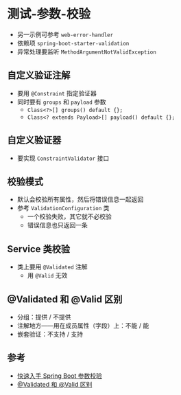 # 测试-参数-校验
- 另一示例可参考 `web-error-handler`
- 依赖项 `spring-boot-starter-validation`
- 异常处理要监听 `MethodArgumentNotValidException`

## 自定义验证注解
- 要用 `@Constraint` 指定验证器
- 同时要有 `groups` 和 `payload` 参数
  - `Class<?>[] groups() default {};`
  - `Class<? extends Payload>[] payload() default {};`

## 自定义验证器
- 要实现 `ConstraintValidator` 接口

## 校验模式
- 默认会校验所有属性，然后将错误信息一起返回
- 参考 `ValidationConfiguration` 类
  - 一个校验失败，其它就不必校验
  - 错误信息也只返回一条

## Service 类校验
- 类上要用 `@Validated` 注解
  - 用 `@Valid` 无效

## @Validated 和 @Valid 区别
- 分组：提供 / 不提供
- 注解地方——用在成员属性（字段）上：不能 / 能
- 嵌套验证：不支持 / 支持

## 参考
- [快速入手 Spring Boot 参数校验](http://www.cnblogs.com/cjsblog/p/8946768.html)
- [@Validated 和 @Valid 区别](https://blog.csdn.net/qq_27680317/article/details/79970590)